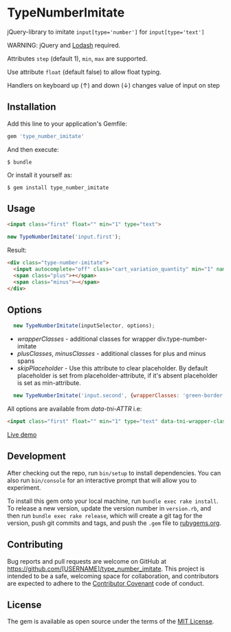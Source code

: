 # TypeNumberImitate

jQuery-library to imitate `input[type='number']` for `input[type='text']`

WARNING: jQuery and [Lodash](https://lodash.com/docs) required.

Attributes `step` (default 1), `min`, `max` are supported.

Use attribute `float` (default false) to allow float typing.

Handlers on keyboard up (↑) and down (↓) changes value of input on step

## Installation

Add this line to your application's Gemfile:

```ruby
gem 'type_number_imitate'
```

And then execute:

    $ bundle

Or install it yourself as:

    $ gem install type_number_imitate

## Usage

```html
<input class="first" float="" min="1" type="text">
```
```javascript
new TypeNumberImitate('input.first');
```

Result:
```html
<div class="type-number-imitate">
  <input autocomplete="off" class="cart_variation_quantity" min="1" name="cart_variation[quantity]" placeholder="1" value="1">
  <span class="plus">+</span>
  <span class="minus">–</span>
</div>
```

## Options
```javascript
  new TypeNumberImitate(inputSelector, options);
```
* *wrapperClasses* - additional classes for wrapper div.type-number-imitate
* *plusClasses*, *minusClasses* - additional classes for plus and minus spans
* *skipPlaceholder* - Use this attribute to clear placeholder. By default placeholder is set from placeholder-attribute, if it's absent placeholder is set as min-attribute.
```javascript
  new TypeNumberImitate('input.second', {wrapperClasses: 'green-border large'});
```

All options are available from *data-tni-ATTR* i.e:
```html
<input class="first" float="" min="1" type="text" data-tni-wrapper-classes='green-border large'>
```

[Live demo](http://codepen.io/byzg/pen/VaNPMO)

## Development

After checking out the repo, run `bin/setup` to install dependencies. You can also run `bin/console` for an interactive prompt that will allow you to experiment.

To install this gem onto your local machine, run `bundle exec rake install`. To release a new version, update the version number in `version.rb`, and then run `bundle exec rake release`, which will create a git tag for the version, push git commits and tags, and push the `.gem` file to [rubygems.org](https://rubygems.org).

## Contributing

Bug reports and pull requests are welcome on GitHub at https://github.com/[USERNAME]/type_number_imitate. This project is intended to be a safe, welcoming space for collaboration, and contributors are expected to adhere to the [Contributor Covenant](http://contributor-covenant.org) code of conduct.


## License

The gem is available as open source under the terms of the [MIT License](http://opensource.org/licenses/MIT).


